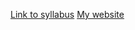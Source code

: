 [Link to syllabus](https://github.com/greenfox-academy/oracle-syllabus "Oracle syllabus")
[My website](https://janosdobi.github.io)